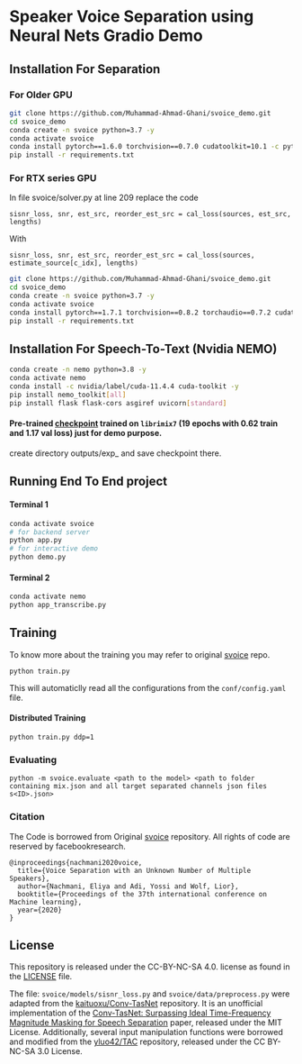 # Speaker Voice Separation using Neural Nets Gradio Demo

## Installation For Separation

### For Older GPU

```bash
git clone https://github.com/Muhammad-Ahmad-Ghani/svoice_demo.git
cd svoice_demo
conda create -n svoice python=3.7 -y
conda activate svoice
conda install pytorch==1.6.0 torchvision==0.7.0 cudatoolkit=10.1 -c pytorch
pip install -r requirements.txt  
```

### For RTX series GPU

In file svoice/solver.py at line 209 replace the code
```
sisnr_loss, snr, est_src, reorder_est_src = cal_loss(sources, est_src, lengths)
```
With
```
sisnr_loss, snr, est_src, reorder_est_src = cal_loss(sources, estimate_source[c_idx], lengths)
```

```bash
git clone https://github.com/Muhammad-Ahmad-Ghani/svoice_demo.git
cd svoice_demo
conda create -n svoice python=3.7 -y
conda activate svoice
conda install pytorch==1.7.1 torchvision==0.8.2 torchaudio==0.7.2 cudatoolkit=11.0 -c pytorch
pip install -r requirements.txt
```

## Installation For Speech-To-Text (Nvidia NEMO)

```bash
conda create -n nemo python=3.8 -y
conda activate nemo
conda install -c nvidia/label/cuda-11.4.4 cuda-toolkit -y
pip install nemo_toolkit[all]
pip install flask flask-cors asgiref uvicorn[standard]
```

#### Pre-trained [checkpoint](https://drive.google.com/drive/folders/1WzhvH1oIB9LqoTyItA6jViTRai5aURzJ?usp=sharing) trained on ```librimix7``` (19 epochs with 0.62 train and 1.17 val loss) just for demo purpose.
create directory outputs/exp_ and save checkpoint there.

## Running End To End project
#### Terminal 1
```bash
conda activate svoice
# for backend server
python app.py
# for interactive demo
python demo.py
```

#### Terminal 2
 ```bash
 conda activate nemo
 python app_transcribe.py
 ```
 
## Training
To know more about the training you may refer to original [svoice](https://github.com/facebookresearch/svoice) repo.
```
python train.py
```

This will automaticlly read all the configurations from the `conf/config.yaml` file.

#### Distributed Training

```
python train.py ddp=1
```

### Evaluating

```
python -m svoice.evaluate <path to the model> <path to folder containing mix.json and all target separated channels json files s<ID>.json>
```

### Citation

The Code is borrowed from Original [svoice](https://github.com/facebookresearch/svoice) repository. All rights of code are reserved by facebookresearch.

```
@inproceedings{nachmani2020voice,
  title={Voice Separation with an Unknown Number of Multiple Speakers},
  author={Nachmani, Eliya and Adi, Yossi and Wolf, Lior},
  booktitle={Proceedings of the 37th international conference on Machine learning},
  year={2020}
}
```

## License
This repository is released under the CC-BY-NC-SA 4.0. license as found in the [LICENSE](LICENSE) file.

The file: `svoice/models/sisnr_loss.py` and `svoice/data/preprocess.py` were adapted from the [kaituoxu/Conv-TasNet][convtas] repository. It is an unofficial implementation of the [Conv-TasNet: Surpassing Ideal Time-Frequency Magnitude Masking for Speech Separation][convtas-paper] paper, released under the MIT License.
Additionally, several input manipulation functions were borrowed and modified from the [yluo42/TAC][tac] repository, released under the CC BY-NC-SA 3.0 License.

[icml]: https://arxiv.org/abs/2003.01531.pdf
[icassp]: https://arxiv.org/pdf/2011.02329.pdf
[web]: https://enk100.github.io/speaker_separation/
[pytorch]: https://pytorch.org/
[hydra]: https://github.com/facebookresearch/hydra
[hydra-web]: https://hydra.cc/
[convtas]: https://github.com/kaituoxu/Conv-TasNet 
[convtas-paper]: https://arxiv.org/pdf/1809.07454.pdf
[tac]: https://github.com/yluo42/TAC
[nprirgen]: https://github.com/ty274/rir-generator
[rir]:https://asa.scitation.org/doi/10.1121/1.382599
